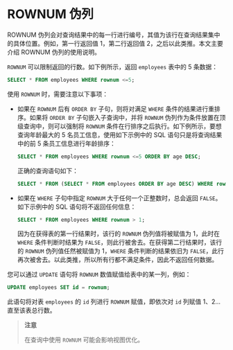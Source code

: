# ROWNUM 伪列

ROWNUM 伪列会对查询结果中的每一行进行编号，其值为该行在查询结果集中的具体位置。例如，第一行返回值 1，第二行返回值 2，之后以此类推。本文主要介绍 ROWNUM 伪列的使用说明。

`ROWNUM` 可以限制返回的行数。如下例所示，返回 `employees` 表中的 5 条数据：

```sql
SELECT * FROM employees WHERE rownum <=5;
```

使用 `ROWNUM` 时，需要注意以下事项：

* 如果在 `ROWNUM` 后有 `ORDER BY` 子句，则将对满足 `WHERE` 条件的结果进行重排序。如果将 `ORDER BY` 子句嵌入子查询中，并将 `ROWNUM` 伪列作为条件放置在顶级查询中，则可以强制将 `ROWNUM` 条件在行排序之后执行。如下例所示，要想查询年龄最大的 5 名员工信息，使用如下示例中的 SQL 语句只是将查询结果中的前 5 条员工信息进行年龄排序：

  ```sql
  SELECT * FROM employees WHERE rownum <=5 ORDER BY age DESC;
  ```

  正确的查询语句如下：

  ```sql
  SELECT * FROM (SELECT * FROM employees ORDER BY age DESC) WHERE rownum <= 5;
  ```

* 如果在 `WHERE` 子句中指定 `ROWNUM` 大于任何一个正整数时，总会返回 `FALSE`。如下示例中的 SQL 语句将不返回任何信息：

  ```sql
  SELECT * FROM employees WHERE rownum > 1;
  ```

  因为在获得表的第一行结果时，该行的 `ROWNUM` 伪列值将被赋值为 1，此时在 `WHERE` 条件判断时结果为 `FALSE`，则此行被舍去。在获得第二行结果时，该行的 `ROWNUM` 伪列值任然被赋值为 1，`WHERE` 条件判断的结果依旧为 `FALSE`，此行再次被舍去。以此类推，所以所有行都不满足条件，因此不返回任何数据。
  
您可以通过 `UPDATE` 语句将 `ROWNUM` 数值赋值给表中的某一列，例如：

```sql
UPDATE employees SET id = rownum;
```

此语句将对表 `employees` 的 `id` 列进行 `ROWNUM` 赋值，即依次对 `id` 列赋值 1、2... 直至该表总行数。

>**注意**
>
>在查询中使用 `ROWNUM` 可能会影响视图优化。
